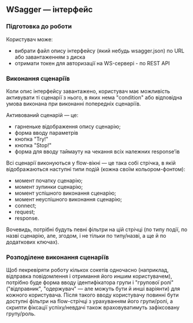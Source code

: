 ## WSagger — інтерфейс


### Підготовка до роботи

Користувач може:

* вибрати файл опису інтерфейсу (який небудь wsagger.json) по URL або завантаженням з диска
* отримати токен для авторизації на WS-сервері - по REST API  


### Виконання сценаріїв

Коли опис інтерфейсу завантажено, користувач має можливість активувати ті сценарії з нього, в яких нема "condition" або відповідна умова виконана при виконанні попередніх сценаріїв.

Активований сценарій — це:

* гарненьке відображення опису сценарію;
* форма вводу параметрів
* кнопка "Try!"
* кнопка "Stop!"
* форма для вводу таймауту на чекання всіх належних responseʼів


Всі сценарії виконуються у flow-вікні — це така собі стрічка, в якій відображаються наступні типи подій (кожна своїм кольором-фонтом):
* момент початку сценарію;
* момент зупинки сценарію;
* момент успішного виконання сценарію;
* момент неуспішного виконання сценарію;
* connect;
* request;
* response.

Вочевидь, потрібні будуть певні фільтри на цій стрічці (по типу події, по назві сценарію, але, згодом, і не тільки по типу/назві, а ще й по додаткових ключах).


### Розподілене виконання сценаріїв

Щоб пекревіряти роботу кількох сокетів одночасно (наприклад, відправка повідомлення і отримання його иншим користувачем), потрібно буде форма вводу ідентифікатора групи і "групової ролі" ("відправник", "одержувач" — але можуть бути й инші варіянти) для кожного користувача. Після такого вводу користувачу повинні бути доступні фільтри на flow-стрічці з урахуванням його групи/ролі, а скрипти фіксації успіху/невдачі також враховуватимуть зафіксовану групу/роль.

